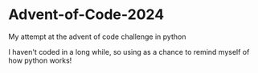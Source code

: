 # Advent-of-Code-2024
My attempt at the advent of code challenge in python

I haven't coded in a long while, so using as a chance to remind myself of how python works!

